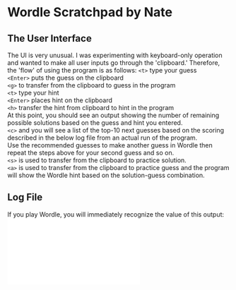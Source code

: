 # Wordle Scratchpad by Nate
## The User Interface
The UI is very unusual. I was experimenting with keyboard-only operation and wanted to make all user inputs go through the 'clipboard.' Therefore, the 'flow' of using the program is as follows:
`<t>` type your guess  
`<Enter>` puts the guess on the clipboard  
`<g>` to transfer from the clipboard to guess in the program  
`<t>` type your hint  
`<Enter>` places hint on the clipboard  
`<h>` transfer the hint from clipboard to hint in the program  
At this point, you should see an output showing the number of remaining possible solutions based on the guess and hint you entered.  
`<c>` and you will see a list of the top-10 next guesses based on the scoring described in the below log file from an actual run of the program.  
Use the recommended guesses to make another guess in Wordle then repeat the steps above for your second guess and so on.  
`<s>` is used to transfer from the clipboard to practice solution.  
`<a>` is used to transfer from the clipboard to practice guess and the program will show the Wordle hint based on the solution-guess combination.  

## Log File
If you play Wordle, you will immediately recognize the value of this output: ![example log file](example-log-file.txt)
